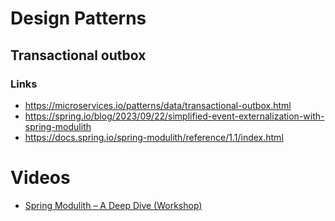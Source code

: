 # Design Patterns

## Transactional outbox

### Links

- https://microservices.io/patterns/data/transactional-outbox.html
- https://spring.io/blog/2023/09/22/simplified-event-externalization-with-spring-modulith
- https://docs.spring.io/spring-modulith/reference/1.1/index.html

# Videos

- [Spring Modulith – A Deep Dive (Workshop)](https://youtu.be/430YOyMNjhs?si=T6ZC9vahW2j8YPEQ)
